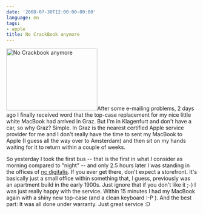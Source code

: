 ```yaml
---
date: '2008-07-30T12:00:00-00:00'
language: en
tags:
- apple
title: No CrackBook anymore
---
```



<a class="left" href="http://www.flickr.com/photos/zerok/2715709007/" title="No Crackbook anymore by zeroK, on Flickr"><img src="http://farm4.static.flickr.com/3058/2715709007_bd768d5e8f_m.jpg" width="240" height="163" alt="No Crackbook anymore" /></a>After some e-mailing problems, 2 days ago I finally received word that the top-case replacement for my nice little white MacBook had arrived in Graz. But I'm in Klagenfurt and don't have a car, so why Graz? Simple. In Graz is the nearest certified Apple service provider for me and I don't really have the time to sent my MacBook to Apple (I guess all the way over to Amsterdam) and then sit on my hands waiting for it to return within a couple of weeks. 

So yesterday I took the first bus -- that is the first in what *I* consider as morning compared to "night" -- and only 2.5 hours later I was standing in the offices of [nc digitalis](http://www.digitalis.at/). If you ever get there, don't expect a storefront. It's basically just a small office within something that, I guess, previously was an apartment build in the early 1900s. Just ignore that if you don't like it ;-) I was just really happy with the service. Within 15 minutes I had my MacBook again with a shiny new top-case (and a clean keyboard :-P ). And the best part: It was all done under warranty. Just great service :D
